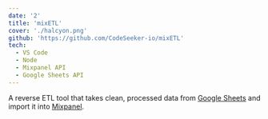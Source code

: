 ```yaml
---
date: '2'
title: 'mixETL'
cover: './halcyon.png'
github: 'https://github.com/CodeSeeker-io/mixETL'
tech:
  - VS Code
  - Node
  - Mixpanel API
  - Google Sheets API
---
```


A reverse ETL tool that takes clean, processed data from [Google Sheets](https://www.google.com/sheets/about/) and import it into [Mixpanel](https://mixpanel.com/).
